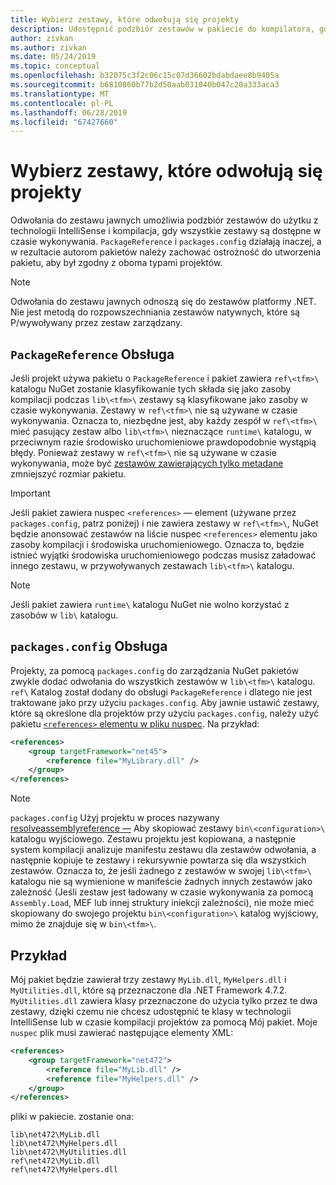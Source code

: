 ```yaml
---
title: Wybierz zestawy, które odwołują się projekty
description: Udostępnić podzbiór zestawów w pakiecie do kompilatora, gdy wszystkie zestawy są dostępne w czasie wykonywania.
author: zivkan
ms.author: zivkan
ms.date: 05/24/2019
ms.topic: conceptual
ms.openlocfilehash: b32075c3f2c06c15c07d36602bdabdaee8b9405a
ms.sourcegitcommit: b6810860b77b2d50aab031040b047c20a333aca3
ms.translationtype: MT
ms.contentlocale: pl-PL
ms.lasthandoff: 06/28/2019
ms.locfileid: "67427660"
---
```

# <a name="select-assemblies-referenced-by-projects"></a>Wybierz zestawy, które odwołują się projekty

Odwołania do zestawu jawnych umożliwia podzbiór zestawów do użytku z technologii IntelliSense i kompilacja, gdy wszystkie zestawy są dostępne w czasie wykonywania. `PackageReference` i `packages.config` działają inaczej, a w rezultacie autorom pakietów należy zachować ostrożność do utworzenia pakietu, aby był zgodny z oboma typami projektów.

> [!Note]
> Odwołania do zestawu jawnych odnoszą się do zestawów platformy .NET. Nie jest metodą do rozpowszechniania zestawów natywnych, które są P/wywoływany przez zestaw zarządzany.

## <a name="packagereference-support"></a>`PackageReference` Obsługa

Jeśli projekt używa pakietu o `PackageReference` i pakiet zawiera `ref\<tfm>\` katalogu NuGet zostanie klasyfikowanie tych składa się jako zasoby kompilacji podczas `lib\<tfm>\` zestawy są klasyfikowane jako zasoby w czasie wykonywania. Zestawy w `ref\<tfm>\` nie są używane w czasie wykonywania. Oznacza to, niezbędne jest, aby każdy zespół w `ref\<tfm>\` mieć pasujący zestaw albo `lib\<tfm>\` nieznaczące `runtime\` katalogu, w przeciwnym razie środowisko uruchomieniowe prawdopodobnie wystąpią błędy. Ponieważ zestawy w `ref\<tfm>\` nie są używane w czasie wykonywania, może być [zestawów zawierających tylko metadane](https://github.com/dotnet/roslyn/blob/master/docs/features/refout.md) zmniejszyć rozmiar pakietu.

> [!Important]
> Jeśli pakiet zawiera nuspec `<references>` — element (używane przez `packages.config`, patrz poniżej) i nie zawiera zestawy w `ref\<tfm>\`, NuGet będzie anonsować zestawów na liście nuspec `<references>` elementu jako zasoby kompilacji i środowiska uruchomieniowego. Oznacza to, będzie istnieć wyjątki środowiska uruchomieniowego podczas musisz załadować innego zestawu, w przywoływanych zestawach `lib\<tfm>\` katalogu.

> [!Note]
> Jeśli pakiet zawiera `runtime\` katalogu NuGet nie wolno korzystać z zasobów w `lib\` katalogu.

## <a name="packagesconfig-support"></a>`packages.config` Obsługa

Projekty, za pomocą `packages.config` do zarządzania NuGet pakietów zwykle dodać odwołania do wszystkich zestawów w `lib\<tfm>\` katalogu. `ref\` Katalog został dodany do obsługi `PackageReference` i dlatego nie jest traktowane jako przy użyciu `packages.config`. Aby jawnie ustawić zestawy, które są określone dla projektów przy użyciu `packages.config`, należy użyć pakietu [ `<references>` elementu w pliku nuspec](../reference/nuspec.md#explicit-assembly-references). Na przykład:

```xml
<references>
    <group targetFramework="net45">
        <reference file="MyLibrary.dll" />
    </group>
</references>
```

> [!Note]
> `packages.config` Użyj projektu w proces nazywany [resolveassemblyreference —](https://github.com/Microsoft/msbuild/blob/master/documentation/wiki/ResolveAssemblyReference.md) Aby skopiować zestawy `bin\<configuration>\` katalogu wyjściowego. Zestawu projektu jest kopiowana, a następnie system kompilacji analizuje manifestu zestawu dla zestawów odwołania, a następnie kopiuje te zestawy i rekursywnie powtarza się dla wszystkich zestawów. Oznacza to, że jeśli żadnego z zestawów w swojej `lib\<tfm>\` katalogu nie są wymienione w manifeście żadnych innych zestawów jako zależność (Jeśli zestaw jest ładowany w czasie wykonywania za pomocą `Assembly.Load`, MEF lub innej struktury iniekcji zależności), nie może mieć skopiowany do swojego projektu `bin\<configuration>\` katalog wyjściowy, mimo że znajduje się w `bin\<tfm>\`.

## <a name="example"></a>Przykład

Mój pakiet będzie zawierał trzy zestawy `MyLib.dll`, `MyHelpers.dll` i `MyUtilities.dll`, które są przeznaczone dla .NET Framework 4.7.2. `MyUtilities.dll` zawiera klasy przeznaczone do użycia tylko przez te dwa zestawy, dzięki czemu nie chcesz udostępnić te klasy w technologii IntelliSense lub w czasie kompilacji projektów za pomocą Mój pakiet. Moje `nuspec` plik musi zawierać następujące elementy XML:

```xml
<references>
    <group targetFramework="net472">
        <reference file="MyLib.dll" />
        <reference file="MyHelpers.dll" />
    </group>
</references>
```

pliki w pakiecie. zostanie ona:

```text
lib\net472\MyLib.dll
lib\net472\MyHelpers.dll
lib\net472\MyUtilities.dll
ref\net472\MyLib.dll
ref\net472\MyHelpers.dll
```

